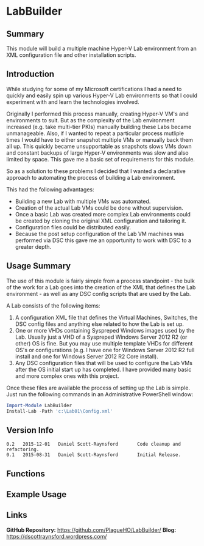 LabBuilder
==========

## Summary
This module will build a multiple machine Hyper-V Lab environment from an XML configuration file and other installation scripts.

## Introduction
While studying for some of my Microsoft certifications I had a need to quickly and easily spin up various Hyper-V Lab environments so that I could experiment with and learn the technologies involved.

Originally I performed this process manually, creating Hyper-V VM's and environments to suit. But as the complexity of the Lab environment increased (e.g. take multi-tier PKIs) manually building these Labs became unmanageable. Also, if I wanted to repeat a particular process mutliple times I would have to either snapshot multiple VMs or manually back them all up. This quickly became unsupportable as snapshots slows VMs down and constant backups of large Hyper-V environments was slow and also limited by space. This gave me a basic set of requirements for this module.

So as a solution to these problems I decided that I wanted a declarative approach to automating the process of building a Lab environment.

This had the following advantages:
+ Building a new Lab with multiple VMs was automated.
+ Creation of the actual Lab VMs could be done without supervision.
+ Once a basic Lab was created more complex Lab environments could be created by cloning the original XML configuration and tailoring it.
+ Configuration files could be distributed easily.
+ Because the post setup configuration of the Lab VM machines was performed via DSC this gave me an opportunity to work with DSC to a greater depth.

## Usage Summary
The use of this module is fairly simple from a process standpoint - the bulk of the work for a Lab goes into the creation of the XML that defines the Lab environment - as well as any DSC config scripts that are used by the Lab.

A Lab consists of the following items:
1. A configuration XML file that defines the Virtual Machines, Switches, the DSC config files and anything else related to how the Lab is set up.
2. One or more VHDs containing Syspreped Windows images used by the Lab. Usually just a VHD of a Syspreped Windows Server 2012 R2 (or other) OS is fine. But you may use multiple template VHDs for different OS's or configurations (e.g. I have one for Windows Server 2012 R2 full install and one for Windows Server 2012 R2 Core install).
3. Any DSC configuration files that will be used to configure the Lab VMs after the OS initial start up has completed. I have provided many basic and more complex ones with this project.

Once these files are available the process of setting up the Lab is simple. Just run the following commands in an Administrative PowerShell window:
```powershell
Import-Module LabBuilder
Install-Lab -Path 'c:\Lab01\Config.xml'
```

## Version Info
```
0.2   2015-12-01   Daniel Scott-Raynsford       Code cleanup and refactoring.
0.1   2015-08-31   Daniel Scott-Raynsford       Initial Release.
```

## Functions

## Example Usage

## Links
**GitHub Repository:** https://github.com/PlagueHO/LabBuilder/
**Blog:** https://dscottraynsford.wordpress.com/
